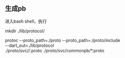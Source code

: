 
## 生成pb

进入bash shell，执行

mkdir ./lib/protocol/

protoc --proto_path=./proto --proto_path=./proto/include \
--dart_out=./lib/protocol \
./proto/svc/*/*.proto ./proto/svc/commonpb/*.proto